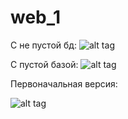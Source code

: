 # web_1

С не пустой бд:
![alt tag](https://image.prntscr.com/image/RkqbVx9mT5K4N5jn5dJLKw.png "Описание будет тут")​


С пустой базой:
![alt tag](https://image.prntscr.com/image/Htgl6qnFRd6yOslTHjFuLQ.png "Описание будет тут")​


Первоначальная версия:

![alt tag](https://sun9-21.userapi.com/impf/FA-EHByDGO_akUONJWYKkYKHHxDVaoh-VOSwlw/ExPCwZ5obPw.jpg?size=526x247&quality=96&proxy=1&sign=e45fdc83afdbe09e278122b15fe3beec "Описание будет тут")​
